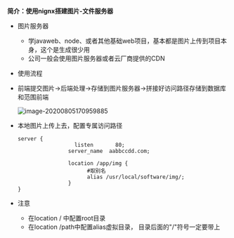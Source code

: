 **简介：使用nignx搭建图片-文件服务器**

- 图片服务器

  - 学javaweb、node、或者其他基础web项目，基本都是图片上传到项目本身，这个是生成很少用
  - 公司一般会使用图片服务器或者云厂商提供的CDN

- 使用流程

- 前端提交图片->后端处理->存储到图片服务器->拼接好访问路径存储到数据库和范围前端

  ![image-20200805170959885](https://file.xdclass.net/note/2020/nginx/%E5%9B%BE%E7%89%87/image-20200805170959885.png)

- 本地图片上传上去，配置专属访问路径

  ```
  server {
  				 	listen       80;
  				  server_name  aabbccdd.com;
  				  
  				  location /app/img {
  				  		#取别名
  				  		alias /usr/local/software/img/;
  				  }
  }
  ```

  

- 注意

  - 在location / 中配置root目录
  - 在location /path中配置alias虚拟目录， 目录后面的"/"符号一定要带上